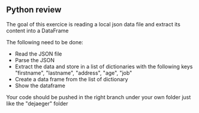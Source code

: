## Python review
The goal of this exercice is reading a local json data file and extract its content into a DataFrame

The following need to be done:
- Read the JSON file
- Parse the JSON
- Extract the data and store in a list of dictionaries with the following keys "firstname", "lastname", "address", "age", "job"
- Create a data frame from the list of dictionary
- Show the dataframe

Your code should be pushed in the right branch under your own folder just like the "dejaeger" folder